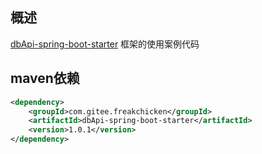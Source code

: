 ## 概述

[dbApi-spring-boot-starter](https://gitee.com/freakchicken/dbApi-spring-boot-starter) 框架的使用案例代码

## maven依赖
```xml
<dependency>
    <groupId>com.gitee.freakchicken</groupId>
    <artifactId>dbApi-spring-boot-starter</artifactId>
    <version>1.0.1</version>
</dependency>

```